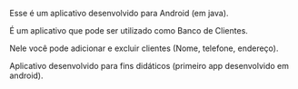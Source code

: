 Esse é um aplicativo desenvolvido para Android (em java).

É um aplicativo que pode ser utilizado como Banco de Clientes.

Nele você pode adicionar e excluir clientes (Nome, telefone, endereço).

Aplicativo desenvolvido para fins didáticos (primeiro app desenvolvido em android).

